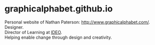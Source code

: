 # graphicalphabet.github.io
Personal website of Nathan Paterson: <a href="http://www.graphicalphabet.com/" target="_blank">http://www.graphicalphabet.com/</a>. <br>
Designer. <br> 
Director of Learning at <a href="https://jp.ideo.com/" target="_blank">IDEO</a>. <br>
Helping enable change through design and creativity. 
